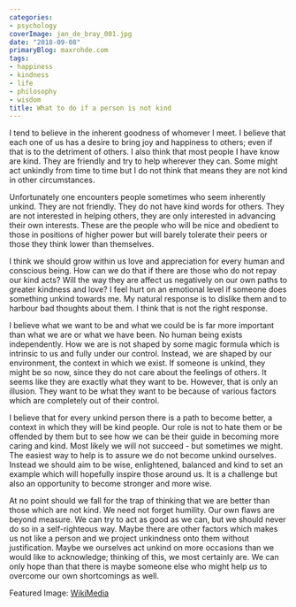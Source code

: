 ```yaml
---
categories:
- psychology
coverImage: jan_de_bray_001.jpg
date: "2018-09-08"
primaryBlog: maxrohde.com
tags:
- happiness
- kindness
- life
- philosophy
- wisdom
title: What to do if a person is not kind
---
```


I tend to believe in the inherent goodness of whomever I meet. I believe that each one of us has a desire to bring joy and happiness to others; even if that is to the detriment of others. I also think that most people I have know are kind. They are friendly and try to help wherever they can. Some might act unkindly from time to time but I do not think that means they are not kind in other circumstances.

Unfortunately one encounters people sometimes who seem inherently unkind. They are not friendly. They do not have kind words for others. They are not interested in helping others, they are only interested in advancing their own interests. These are the people who will be nice and obedient to those in positions of higher power but will barely tolerate their peers or those they think lower than themselves.

I think we should grow within us love and appreciation for every human and conscious being. How can we do that if there are those who do not repay our kind acts? Will the way they are affect us negatively on our own paths to greater kindness and love? I feel hurt on an emotional level if someone does something unkind towards me. My natural response is to dislike them and to harbour bad thoughts about them. I think that is not the right response.

I believe what we want to be and what we could be is far more important than what we are or what we have been. No human being exists independently. How we are is not shaped by some magic formula which is intrinsic to us and fully under our control. Instead, we are shaped by our environment, the context in which we exist. If someone is unkind, they might be so now, since they do not care about the feelings of others. It seems like they are exactly what they want to be. However, that is only an illusion. They want to be what they want to be because of various factors which are completely out of their control.

I believe that for every unkind person there is a path to become better, a context in which they will be kind people. Our role is not to hate them or be offended by them but to see how we can be their guide in becoming more caring and kind. Most likely we will not succeed - but sometimes we might. The easiest way to help is to assure we do not become unkind ourselves. Instead we should aim to be wise, enlightened, balanced and kind to set an example which will hopefully inspire those around us. It is a challenge but also an opportunity to become stronger and more wise.

At no point should we fall for the trap of thinking that we are better than those which are not kind. We need not forget humility. Our own flaws are beyond measure. We can try to act as good as we can, but we should never do so in a self-righteous way. Maybe there are other factors which makes us not like a person and we project unkindness onto them without justification. Maybe we ourselves act unkind on more occasions than we would like to acknowledge; thinking of this, we most certainly are. We can only hope than that there is maybe someone else who might help _us_ to overcome our own shortcomings as well.

Featured Image: [WikiMedia](https://commons.wikimedia.org/wiki/File:Jan_de_Bray_001.jpg)